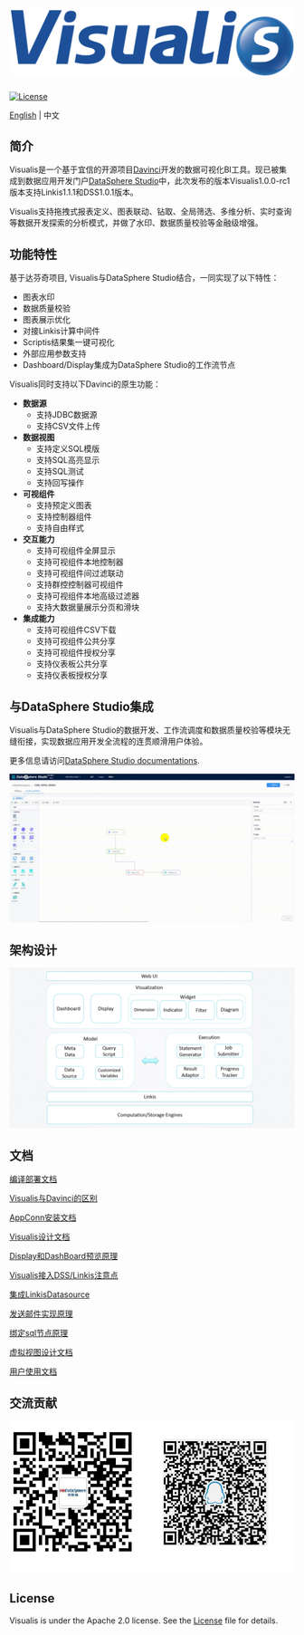 ![DSS](images/visualis.png)
====

[![License](https://img.shields.io/badge/license-Apache%202-4EB1BA.svg)](https://www.apache.org/licenses/LICENSE-2.0.html)

[English](README.md) | 中文

## 简介

Visualis是一个基于宜信的开源项目[Davinci](https://github.com/edp963/davinci)开发的数据可视化BI工具。现已被集成到数据应用开发门户[DataSphere Studio](https://github.com/WeBankFinTech/DataSphereStudio)中，此次发布的版本Visualis1.0.0-rc1版本支持Linkis1.1.1和DSS1.0.1版本。

Visualis支持拖拽式报表定义、图表联动、钻取、全局筛选、多维分析、实时查询等数据开发探索的分析模式，并做了水印、数据质量校验等金融级增强。

## 功能特性

基于达芬奇项目, Visualis与DataSphere Studio结合，一同实现了以下特性：
* 图表水印
* 数据质量校验
* 图表展示优化
* 对接Linkis计算中间件
* Scriptis结果集一键可视化
* 外部应用参数支持
* Dashboard/Display集成为DataSphere Studio的工作流节点

Visualis同时支持以下Davinci的原生功能：
* **数据源**
  * 支持JDBC数据源
  * 支持CSV文件上传
* **数据视图**
  * 支持定义SQL模版
  * 支持SQL高亮显示
  * 支持SQL测试
  * 支持回写操作
* **可视组件**
  * 支持预定义图表
  * 支持控制器组件
  * 支持自由样式
* **交互能力**
  * 支持可视组件全屏显示
  * 支持可视组件本地控制器
  * 支持可视组件间过滤联动
  * 支持群控控制器可视组件
  * 支持可视组件本地高级过滤器
  * 支持大数据量展示分页和滑块
* **集成能力**
  * 支持可视组件CSV下载
  * 支持可视组件公共分享
  * 支持可视组件授权分享
  * 支持仪表板公共分享
  * 支持仪表板授权分享


## 与DataSphere Studio集成

Visualis与DataSphere Studio的数据开发、工作流调度和数据质量校验等模块无缝衔接，实现数据应用开发全流程的连贯顺滑用户体验。

更多信息请访问[DataSphere Studio documentations](https://github.com/WeBankFinTech/DataSphereStudio-Doc).

![Visualis](images/visualis_workflow.gif)

 

## 架构设计

![Viusalis Architecture](images/architecture.png)

## 文档

[编译部署文档](visualis_docs/zh_CN/Visualis_deploy_doc_cn.md)

[Visualis与Davinci的区别](visualis_docs/zh_CN/Visualis_Davinci_difference_cn.md)

[AppConn安装文档](visualis_docs/zh_CN/Visualis_appconn_install_cn.md)

[Visualis设计文档](visualis_docs/zh_CN/Visualis_design_cn.md)

[Display和DashBoard预览原理](visualis_docs/zh_CN/Visualis_display_dashboard_privew_cn.md)

[Visualis接入DSS/Linkis注意点](visualis_docs/zh_CN/Visualis_dss_integration_cn.md)

[集成LinkisDatasource](visualis_docs/zh_CN/Visualis_linkisdatasource_cn.md)

[发送邮件实现原理](visualis_docs/zh_CN/Visualis_sendemail_cn.md)

[绑定sql节点原理](visualis_docs/zh_CN/Visualis_sql_databind_cn.md)

[虚拟视图设计文档](visualis_docs/zh_CN/Visualis_visual_doc_cn.md)

[用户使用文档](visualis_docs/zh_CN/Visualis_user_manul_cn.md)
## 交流贡献

![communication](images/communication.png)

## License

Visualis is under the Apache 2.0 license. See the [License](LICENSE) file for details.

